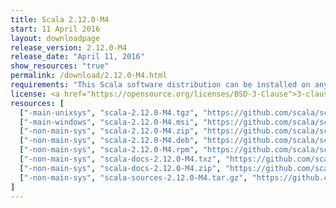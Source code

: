 ```yaml
---
title: Scala 2.12.0-M4
start: 11 April 2016
layout: downloadpage
release_version: 2.12.0-M4
release_date: "April 11, 2016"
show_resources: "true"
permalink: /download/2.12.0-M4.html
requirements: "This Scala software distribution can be installed on any Unix-like or Windows system. It requires the Java runtime version 1.8 or later, which can be downloaded <a href='https://www.java.com/'>here</a>."
license: <a href="https://opensource.org/licenses/BSD-3-Clause">3-clause BSD license</a>
resources: [
  ["-main-unixsys", "scala-2.12.0-M4.tgz", "https://github.com/scala/scala/releases/download/v2.12.0-M4/scala-2.12.0-M4.tgz", "Mac OS X, Unix, Cygwin", "18.04M"],
  ["-main-windows", "scala-2.12.0-M4.msi", "https://github.com/scala/scala/releases/download/v2.12.0-M4/scala-2.12.0-M4.msi", "Windows (msi installer)", "121.31M"],
  ["-non-main-sys", "scala-2.12.0-M4.zip", "https://github.com/scala/scala/releases/download/v2.12.0-M4/scala-2.12.0-M4.zip", "Windows", "18.08M"],
  ["-non-main-sys", "scala-2.12.0-M4.deb", "https://github.com/scala/scala/releases/download/v2.12.0-M4/scala-2.12.0-M4.deb", "Debian", "139.42M"],
  ["-non-main-sys", "scala-2.12.0-M4.rpm", "https://github.com/scala/scala/releases/download/v2.12.0-M4/scala-2.12.0-M4.rpm", "RPM package", "120.90M"],
  ["-non-main-sys", "scala-docs-2.12.0-M4.txz", "https://github.com/scala/scala/releases/download/v2.12.0-M4/scala-docs-2.12.0-M4.txz", "API docs", "52.77M"],
  ["-non-main-sys", "scala-docs-2.12.0-M4.zip", "https://github.com/scala/scala/releases/download/v2.12.0-M4/scala-docs-2.12.0-M4.zip", "API docs", "105.18M"],
  ["-non-main-sys", "scala-sources-2.12.0-M4.tar.gz", "https://github.com/scala/scala/archive/v2.12.0-M4.tar.gz", "Sources", ""]
]
---
```

